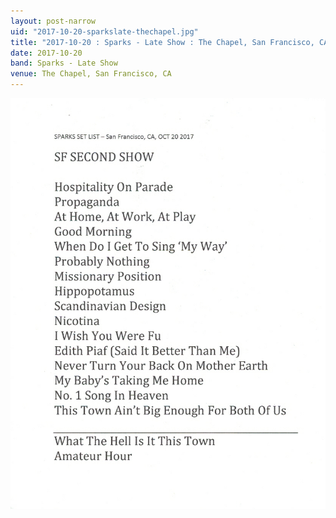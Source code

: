 ```yaml
---
layout: post-narrow
uid: "2017-10-20-sparkslate-thechapel.jpg"
title: "2017-10-20 : Sparks - Late Show : The Chapel, San Francisco, CA"
date: 2017-10-20
band: Sparks - Late Show
venue: The Chapel, San Francisco, CA
---
```


<div class="showcase">
  <img src="/img/2017/10/20171020-SparksLate-TheChapel.jpg" alt="2017-10-20-sparkslate-thechapel.jpg">
</div>
